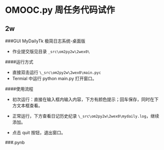 # OMOOC.py 周任务代码试作

## 2w

###GUI
MyDailyTk 极简日志系统-桌面版

* 作业提交版见目录 `_src\om2py2w\2wex0\`

####运行方式

* 直接双击运行 `\_src\om2py2w\2wex0\main.pyc`
* Termial 中运行 python main.py 打开窗口。

####使用流程
* 初次运行：直接在输入框内输入内容，下方有颜色提示；回车保存，同时在下方文本框查看。
* 正常运行，下方查看日记历史纪录 `\_src\om2py2w\2wex0\mydaily.log`，继续添加。

* 点击 quit 按钮，退出窗口。

###.pynb


